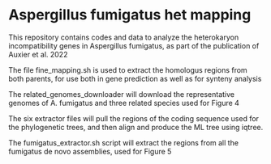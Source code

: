 # Aspergillus fumigatus het mapping
This repository contains codes and data to analyze the heterokaryon incompatibility genes in Aspergillus fumigatus, as part of the publication of Auxier et al. 2022

The file fine_mapping.sh is used to extract the homologus regions from both parents, for use both in gene prediction as well as for synteny analysis

The related_genomes_downloader will download the representative genomes of A. fumigatus and three related species used for Figure 4

The six extractor files will pull the regions of the coding sequence used for the phylogenetic trees, and then align and produce the ML tree using iqtree.

The fumigatus_extractor.sh script will extract the regions from all the fumigatus de novo assemblies, used for Figure 5
